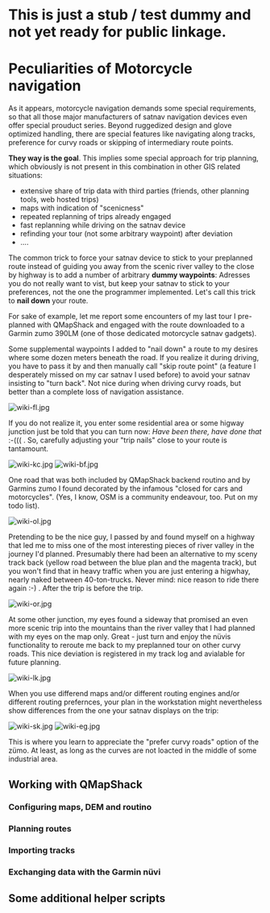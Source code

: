 # This is just a stub / test dummy and not yet ready for public linkage. #

# Peculiarities of Motorcycle navigation #

As it appears, motorcycle navigation demands some special requirements, so that all those major manufacturers of satnav navigation devices even offer special prouduct series. Beyond ruggedized design and glove optimized handling, there are special features like navigating along tracks, preference for curvy roads or skipping of intermediary route points.

**They way is the goal**. This implies some special approach for trip planning, which obviously is not present in this combination in other GIS related situations:

* extensive share of trip data with third parties (friends, other planning tools, web hosted trips)
* maps with indication of "scenicness"
* repeated replanning of trips already engaged
* fast replanning while driving on the satnav device
* refinding your tour (not some arbitrary waypoint) after deviation
* ....


The common trick to force your satnav device to stick to your preplanned route instead of guiding you away from the scenic river valley to the close by highway is to add a number of arbitrary **dummy waypoints**: Adresses you do not really want to vist, but keep your satnav to stick to your preferences, not the one the programmer implemented. Let's call this trick to **nail down** your route.

For sake of example, let me report some encounters of my last tour I pre-planned with QMapShack and engaged with the route downloaded to a Garmin zumo 390LM (one of those dedicated motorcycle satnav gadgets).


Some supplemental waypoints I added to "nail down" a route to my desires where some dozen meters beneath the road. If you realize it during driving, you have to pass it by and then manually call "skip route point" (a feature I desperately missed on my car satnav I used before) to avoid your satnav insisting to "turn back". Not nice during when driving curvy roads, but better than a complete loss of navigation assistance.

![wiki-fl.jpg](https://bitbucket.org/repo/L5qerE/images/2580338973-wiki-fl.jpg)

If you do not realize it, you enter some residential area or some higway junction just be told that you can turn now: *Have been there, have done that* :-((( . So, carefully adjusting your "trip nails" close to your route is tantamount. 

![wiki-kc.jpg](https://bitbucket.org/repo/L5qerE/images/1500573576-wiki-kc.jpg)
![wiki-bf.jpg](https://bitbucket.org/repo/L5qerE/images/3741804599-wiki-bf.jpg)

One road that was both included by QMapShack backend routino and by Garmins zumo I found decorated by the infamous "closed for cars and motorcycles". (Yes, I know, OSM is a community endeavour, too. Put on my todo list).

![wiki-ol.jpg](https://bitbucket.org/repo/L5qerE/images/3337226930-wiki-ol.jpg)

Pretending to be the nice guy, I passed by and found myself on a highway that led me to miss one of the most interesting pieces of river valley in the journey I'd planned. Presumably there had been an alternative to my sceny track back (yellow road between the blue plan and the magenta track), but you won't find that in heavy traffic when you are just entering a higwhay, nearly naked between 40-ton-trucks. Never mind: nice reason to ride there again :-) . After the trip is before the trip. 

![wiki-or.jpg](https://bitbucket.org/repo/L5qerE/images/2715376200-wiki-or.jpg)

At some other junction, my eyes found a sideway that promised an even more scenic trip into the mountains than the river valley that I had planned with my eyes on the map only. Great - just turn and enjoy the nüvis functionality to reroute me back to my preplanned tour on other curvy roads. This nice deviation is registered in my track log and avialable for future planning.

![wiki-lk.jpg](https://bitbucket.org/repo/L5qerE/images/1078212255-wiki-lk.jpg)

When you use differend maps and/or different routing engines and/or different routing prefernces, your plan in the workstation might nevertheless show differences from the one your satnav displays on the trip:

![wiki-sk.jpg](https://bitbucket.org/repo/L5qerE/images/3193648309-wiki-sk.jpg)
![wiki-eg.jpg](https://bitbucket.org/repo/L5qerE/images/2078719396-wiki-eg.jpg)

This is where you learn to appreciate the "prefer curvy roads" option of the zümo. At least, as long as the curves are not loacted in the middle of some industrial area.

## Working with QMapShack ##
### Configuring maps, DEM and routino ###
### Planning routes ###
### Importing tracks ###
### Exchanging data with the Garmin nüvi ###
## Some additional helper scripts ##